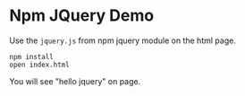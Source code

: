 Npm JQuery Demo
===============

Use the `jquery.js` from npm jquery module on the html page.

```
npm install
open index.html
```

You will see "hello jquery" on page.